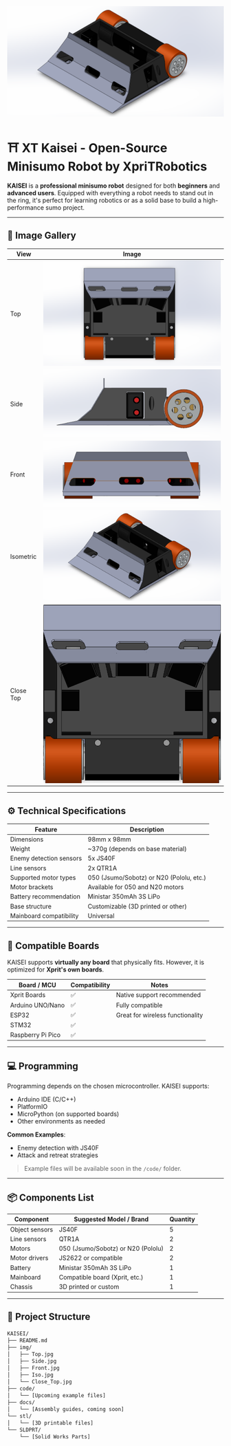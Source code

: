 ![Logo](img/Iso.png)

# ⛩️ XT Kaisei - Open-Source Minisumo Robot by XpriTRobotics

**KAISEI** is a **professional minisumo robot** designed for both **beginners** and **advanced users**. Equipped with everything a robot needs to stand out in the ring, it's perfect for learning robotics or as a solid base to build a high-performance sumo project.

---

## 📸 Image Gallery

| View            | Image                         |
|-----------------|-------------------------------|
| Top             | ![](./img/Top.png)            |
| Side            | ![](./img/Side.png)           |
| Front           | ![](./img/Front.png)          |
| Isometric       | ![](./img/Iso.png)            |
| Close Top       | ![](./img/Close_Top.png)      |

---

## ⚙️ Technical Specifications

| Feature                   | Description                              |
|---------------------------|------------------------------------------|
| Dimensions                | 98mm x 98mm                              |
| Weight                    | ~370g (depends on base material)         |
| Enemy detection sensors   | 5x JS40F                                 |
| Line sensors              | 2x QTR1A                                 |
| Supported motor types     | 050 (Jsumo/Sobotz) or N20 (Pololu, etc.) |
| Motor brackets            | Available for 050 and N20 motors         |
| Battery recommendation    | Ministar 350mAh 3S LiPo                  |
| Base structure            | Customizable (3D printed or other)       |
| Mainboard compatibility   | Universal                                |

---

## 🧠 Compatible Boards

KAISEI supports **virtually any board** that physically fits. However, it is optimized for **Xprit's own boards**.

| Board / MCU        | Compatibility | Notes                             |
|--------------------|---------------|------------------------------------|
| Xprit Boards       | ✅            | Native support recommended         |
| Arduino UNO/Nano   | ✅            | Fully compatible                   |
| ESP32              | ✅            | Great for wireless functionality   |
| STM32              | ✅            |                                    |
| Raspberry Pi Pico  | ✅            |                                    |

---

## 💻 Programming

Programming depends on the chosen microcontroller. KAISEI supports:

- Arduino IDE (C/C++)
- PlatformIO
- MicroPython (on supported boards)
- Other environments as needed

**Common Examples**:
- Enemy detection with JS40F 
- Attack and retreat strategies

> Example files will be available soon in the `/code/` folder.

---

## 📦 Components List

| Component              | Suggested Model / Brand     | Quantity |
|------------------------|-----------------------------|----------|
| Object sensors         | JS40F                       | 5        |
| Line sensors           | QTR1A                       | 2        |
| Motors                 | 050 (Jsumo/Sobotz) or N20 (Pololu) | 2        |
| Motor drivers          | JS2622 or compatible        | 2        |
| Battery                | Ministar 350mAh 3S LiPo     | 1        |
| Mainboard              | Compatible board (Xprit, etc.) | 1     |
| Chassis                | 3D printed or custom         | 1        |

---

## 📂 Project Structure

```plaintext
KAISEI/
├── README.md
├── img/
│   ├── Top.jpg
│   ├── Side.jpg
│   ├── Front.jpg
│   ├── Iso.jpg
│   └── Close_Top.jpg
├── code/
│   └── [Upcoming example files]
├── docs/
│   └── [Assembly guides, coming soon]
└── stl/
│   └── [3D printable files]
└── SLDPRT/
    └── [Solid Works Parts]

